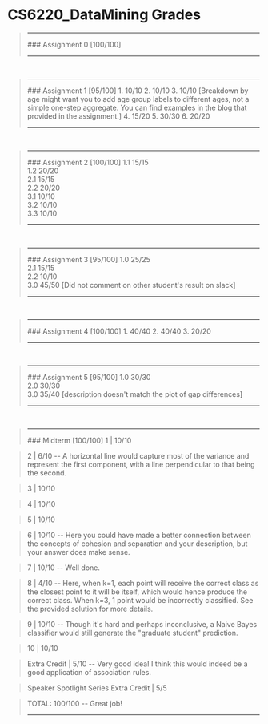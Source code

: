# CS6220_DataMining Grades> <hr>> ### Assignment 0 [100/100]> > <hr><br>> <hr>> ### Assignment 1 [95/100]> 1. 10/10> 2. 10/10> 3. 10/10 [Breakdown by age might want you to add age group labels to different ages, not a simple one-step aggregate. You can find examples in the blog that provided in the assignment.]> 4. 15/20> 5. 30/30> 6. 20/20> > <hr><br>> <hr>> ### Assignment 2 [100/100]> 1.1 15/15 <br>> 1.2 20/20 <br>> 2.1 15/15 <br>> 2.2 20/20 <br>> 3.1 10/10 <br>> 3.2 10/10 <br>> 3.3 10/10 <br>> > <hr><br>> <hr>> ### Assignment 3 [95/100]> 1.0 25/25 <br>> 2.1 15/15 <br>> 2.2 10/10 <br>> 3.0 45/50 [Did not comment on other student's result on slack] <br>> > <hr><br>> <hr>> ### Assignment 4 [100/100]> 1. 40/40> 2. 40/40> 3. 20/20> > <hr><br>> <hr>> ### Assignment 5 [95/100]> 1.0 30/30 <br>> 2.0 30/30 <br>> 3.0 35/40 [description doesn't match the plot of gap differences] <br>> > <hr><br>> <hr>> ### Midterm [100/100]>1 | 10/10>2 | 6/10 -- A horizontal line would capture most of the variance and represent the first component, with a line perpendicular to that being the second.>3 | 10/10 >4 | 10/10>5 | 10/10 >6 | 10/10 -- Here you could have made a better connection between the concepts of cohesion and separation and your description, but your answer does make sense.>7 | 10/10 -- Well done.>8 | 4/10 -- Here, when k=1, each point will receive the correct class as the closest point to it will be itself, which would hence produce the correct class. When k=3, 1 point would be incorrectly classified. See the provided solution for more details.>9 | 10/10 -- Though it's hard and perhaps inconclusive, a Naive Bayes classifier would still generate the "graduate student" prediction.>10 | 10/10>Extra Credit | 5/10 -- Very good idea! I think this would indeed be a good application of association rules.>Speaker Spotlight Series Extra Credit | 5/5>TOTAL: 100/100 -- Great job!> <hr><br>